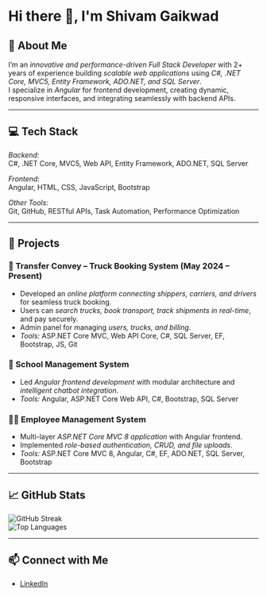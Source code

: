 # Hi there 👋, I'm Shivam Gaikwad

## 🚀 About Me
I’m an *innovative and performance-driven Full Stack Developer* with 2+ years of experience building *scalable web applications* using *C#, .NET Core, MVC5, Entity Framework, ADO.NET, and SQL Server*.  
I specialize in *Angular* for frontend development, creating dynamic, responsive interfaces, and integrating seamlessly with backend APIs.  

---

## 💻 Tech Stack

*Backend:*  
C#, .NET Core, MVC5, Web API, Entity Framework, ADO.NET, SQL Server  

*Frontend:*  
Angular, HTML, CSS, JavaScript, Bootstrap  

*Other Tools:*  
Git, GitHub, RESTful APIs, Task Automation, Performance Optimization  

---

## 📂 Projects

### 🚚 Transfer Convey – Truck Booking System (May 2024 – Present)
- Developed an *online platform connecting shippers, carriers, and drivers* for seamless truck booking.  
- Users can *search trucks, book transport, track shipments in real-time*, and pay securely.  
- Admin panel for managing *users, trucks, and billing*.  
- *Tools:* ASP.NET Core MVC, Web API Core, C#, SQL Server, EF, Bootstrap, JS, Git  

  
### 🏫 School Management System
- Led *Angular frontend development* with modular architecture and *intelligent chatbot integration*.  
- *Tools:* Angular, ASP.NET Core Web API, C#, Bootstrap, SQL Server  

### 👨‍💼 Employee Management System
- Multi-layer *ASP.NET Core MVC 8 application* with Angular frontend.  
- Implemented *role-based authentication, CRUD, and file uploads*.  
- *Tools:* ASP.NET Core MVC 8, Angular, C#, EF, ADO.NET, SQL Server, Bootstrap  

---

## 📈 GitHub Stats
![GitHub Streak](https://github-readme-streak-stats.herokuapp.com?user=shivamgaikwad&theme=dark)  
![Top Languages](https://github-readme-stats.vercel.app/api/top-langs/?username=shivamgaikwad&layout=compact&theme=dark)  

---

## 📫 Connect with Me
- [LinkedIn](www.linkedin.com/in/shivam-gaikwad01)
